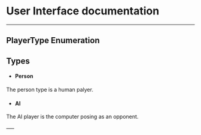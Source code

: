 # User Interface documentation
---

## PlayerType Enumeration 

## Types

- #### Person
The person type is a human palyer.
- #### AI 
The AI player is the computer posing as an opponent.

–––